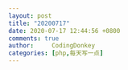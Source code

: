 ```yaml
---
layout: post
title: "20200717"
date: 2020-07-17 12:44:56 +0800
comments: true
author:     CodingDonkey
categories: [php,每天写一点]
---
```





